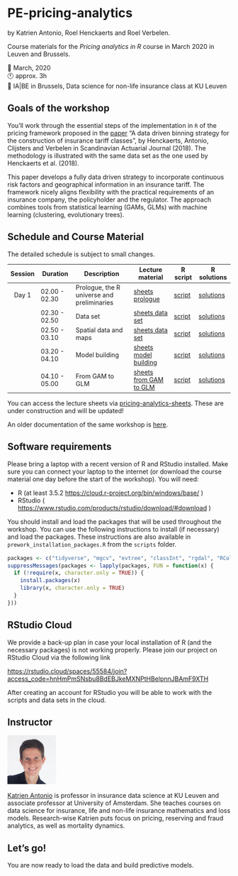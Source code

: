 
# PE-pricing-analytics

by Katrien Antonio, Roel Henckaerts and Roel Verbelen.

Course materials for the *Pricing analytics in R* course in March 2020
in Leuven and Brussels.

📆 March, 2020 <br> 🕚 approx. 3h <br> 📍 IA|BE in Brussels, Data science
for non-life insurance class at KU Leuven

## Goals of the workshop

You’ll work through the essential steps of the implementation in `R` of
the pricing framework proposed in the
[paper](https://www.tandfonline.com/doi/abs/10.1080/03461238.2018.1429300)
“A data driven binning strategy for the construction of insurance tariff
classes”, by Henckaerts, Antonio, Clijsters and Verbelen in Scandinavian
Actuarial Journal (2018). The methodology is illustrated with the same
data set as the one used by Henckaerts et al. (2018).

This paper develops a fully data driven strategy to incorporate
continuous risk factors and geographical information in an insurance
tariff. The framework nicely aligns flexibility with the practical
requirements of an insurance company, the policyholder and the
regulator. The approach combines tools from statistical learning (GAMs,
GLMs) with machine learning (clustering, evolutionary trees).

## Schedule and Course Material

The detailed schedule is subject to small changes.

| Session | Duration      | Description                                | Lecture material                                                                                                                                      | R script                                                                                        | R solutions                                                                |
| :-----: | ------------- | ------------------------------------------ | ----------------------------------------------------------------------------------------------------------------------------------------------------- | ----------------------------------------------------------------------------------------------- | -------------------------------------------------------------------------- |
|  Day 1  | 02.00 - 02.30 | Prologue, the R universe and preliminaries | [sheets prologue](https://katrienantonio.github.io/PE-pricing-analytics/sheets/pricing_analytics_with_GAMs_and_GLMs_IABE.html#prologue)               | [script](https://katrienantonio.github.io/PE-pricing-analytics/scripts/0_setup_prep_work)       | [solutions](https://katrienantonio.github.io/PE-pricing-analytics/scripts) |
|         | 02.30 - 02.50 | Data set                                   | [sheets data set](https://katrienantonio.github.io/PE-pricing-analytics/sheets/pricing_analytics_with_GAMs_and_GLMs_IABE.html#data-sets)              | [script](https://katrienantonio.github.io/PE-pricing-analytics/scripts/1_data_exploration)      | [solutions](https://katrienantonio.github.io/PE-pricing-analytics/scripts) |
|         | 02.50 - 03.10 | Spatial data and maps                      | [sheets data set](https://katrienantonio.github.io/PE-pricing-analytics/sheets/pricing_analytics_with_GAMs_and_GLMs_IABE.html#data-sets)              | [script](https://katrienantonio.github.io/PE-pricing-analytics/scripts/2_spatial_data_maps)     | [solutions](https://katrienantonio.github.io/PE-pricing-analytics/scripts) |
|         | 03.20 - 04.10 | Model building                             | [sheets model building](https://katrienantonio.github.io/PE-pricing-analytics/sheets/pricing_analytics_with_GAMs_and_GLMs_IABE.html#model-building)   | [script](https://katrienantonio.github.io/PE-pricing-analytics/scripts/3_basics_model_building) | [solutions](https://katrienantonio.github.io/PE-pricing-analytics/scripts) |
|         | 04.10 - 05.00 | From GAM to GLM                            | [sheets from GAM to GLM](https://katrienantonio.github.io/PE-pricing-analytics/sheets/pricing_analytics_with_GAMs_and_GLMs_IABE.html#from-gam-to-glm) | [script](https://katrienantonio.github.io/PE-pricing-analytics/scripts/4_clustering_binning)    | [solutions](https://katrienantonio.github.io/PE-pricing-analytics/scripts) |

You can access the lecture sheets via
[pricing-analytics-sheets](https://katrienantonio.github.io/PE-pricing-analytics/sheets/pricing_analytics_with_GAMs_and_GLMs_IABE.html).
These are under construction and will be updated\!

An older documentation of the same workshop is
[here](https://katrienantonio.github.io/PE-pricing-analytics/background/2019_04_APC_Pricing_analytics_in_R.html).

## Software requirements

Please bring a laptop with a recent version of R and RStudio installed.
Make sure you can connect your laptop to the internet (or download the
course material one day before the start of the workshop). You will
need:

  - R (at least 3.5.2 <https://cloud.r-project.org/bin/windows/base/> )
  - RStudio (
    <https://www.rstudio.com/products/rstudio/download/#download> )

You should install and load the packages that will be used throughout
the workshop. You can use the following instructions to install (if
necessary) and load the packages. These instructions are also available
in `prework_installation_packages.R` from the `scripts` folder.

``` r
packages <- c("tidyverse", "mgcv", "evtree", "classInt", "rgdal", "RColorBrewer", "grid", "gridExtra", "visreg", "sf", "tmap", "rgeos", "mapview", "leaflet")
suppressMessages(packages <- lapply(packages, FUN = function(x) {
  if (!require(x, character.only = TRUE)) {
    install.packages(x)
    library(x, character.only = TRUE)
  }
}))
```

## RStudio Cloud

We provide a back-up plan in case your local installation of R (and the
necessary packages) is not working properly. Please join our project on
RStudio Cloud via the following link

<https://rstudio.cloud/spaces/55584/join?access_code=hnHmPmSNsbu8BdEBJkeMXNPtHBelpnnJBAmF9XTH>

After creating an account for RStudio you will be able to work with the
scripts and data sets in the cloud.

## Instructor

<img src="img/Katrien.jpg" width="110"/>

<p align="justify">

[Katrien Antonio](https://katrienantonio.github.io/) is professor in
insurance data science at KU Leuven and associate professor at
University of Amsterdam. She teaches courses on data science for
insurance, life and non-life insurance mathematics and loss models.
Research-wise Katrien puts focus on pricing, reserving and fraud
analytics, as well as mortality dynamics.

## Let’s go\!

You are now ready to load the data and build predictive models.
